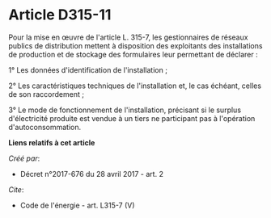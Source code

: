 # Article D315-11

Pour la mise en œuvre de l'article L. 315-7, les gestionnaires de réseaux publics de distribution mettent à disposition des
exploitants des installations de production et de stockage des formulaires leur permettant de déclarer :

1° Les données d'identification de l'installation ;

2° Les caractéristiques techniques de l'installation et, le cas échéant, celles de son raccordement ;

3° Le mode de fonctionnement de l'installation, précisant si le surplus d'électricité produite est vendue à un tiers ne
participant pas à l'opération d'autoconsommation.

**Liens relatifs à cet article**

_Créé par_:

  - Décret n°2017-676 du 28 avril 2017 - art. 2

_Cite_:

  - Code de l'énergie - art. L315-7 (V)

